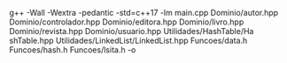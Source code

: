 g++ -Wall -Wextra -pedantic -std=c++17 -lm main.cpp Dominio/autor.hpp Dominio/controlador.hpp Dominio/editora.hpp Dominio/livro.hpp Dominio/revista.hpp Dominio/usuario.hpp Utilidades/HashTable/Ha
shTable.hpp Utilidades/LinkedList/LinkedList.hpp Funcoes/data.h Funcoes/hash.h Funcoes/lsita.h -o 